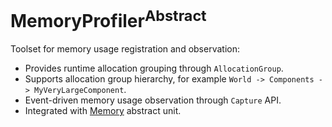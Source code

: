 # MemoryProfiler<sup>Abstract</sup>

Toolset for memory usage registration and observation:

- Provides runtime allocation grouping through `AllocationGroup`.
- Supports allocation group hierarchy, for example `World -> Components -> MyVeryLargeComponent`.
- Event-driven memory usage observation through `Capture` API.
- Integrated with [Memory](../Memory/README.md) abstract unit.
